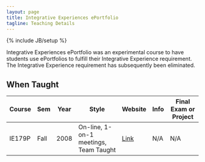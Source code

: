 ```yaml
---
layout: page
title: Integrative Experiences ePortfolio
tagline: Teaching Details
---
```

{% include JB/setup %}

Integrative Experiences ePortfolio was an experimental course to have students use ePortfolios
to fulfill their Integrative Experience requirement. The Integrative Experience requirement
has subsequently been eliminated.

## When Taught

| Course | Sem | Year | Style | Website | Info | Final Exam or Project |
| ------ | --- | ---- | ----- | ------- | ---- | --------------------- |
| IE179P | Fall | 2008 | On-line, 1-on-1 meetings, Team Taught | [Link](N/A) | N/A | N/A |